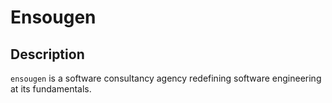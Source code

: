 # Ensougen

## Description
`ensougen` is a software consultancy agency redefining software engineering at its fundamentals.
